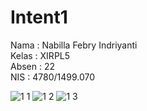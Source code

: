 # Intent1
Nama  : Nabilla Febry Indriyanti <br>
Kelas : XIRPL5 <br>
Absen : 22 <br>
NIS : 4780/1499.070 <br> 

![1 1](https://cloud.githubusercontent.com/assets/22045698/19225314/4c87bfa4-8ec4-11e6-92c1-1f8e146a2f04.png)
![1 2](https://cloud.githubusercontent.com/assets/22045698/19225316/5ddc0d28-8ec4-11e6-86ae-185548fe07bd.png)
![1 3](https://cloud.githubusercontent.com/assets/22045698/19225318/6a69c238-8ec4-11e6-97bd-17281294b9ae.png)

